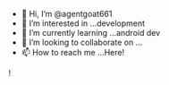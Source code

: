 - 👋 Hi, I’m @agentgoat661
- 👀 I’m interested in ...development
- 🌱 I’m currently learning ...android dev
- 💞️ I’m looking to collaborate on ...
- 📫 How to reach me ...Here!

<!---
agentgoat661/agentgoat661 is a ✨ special ✨ repository because its `README.md` (this file) appears on your GitHub profile.
You can click the Preview link to take a look at your changes.
--->
!
